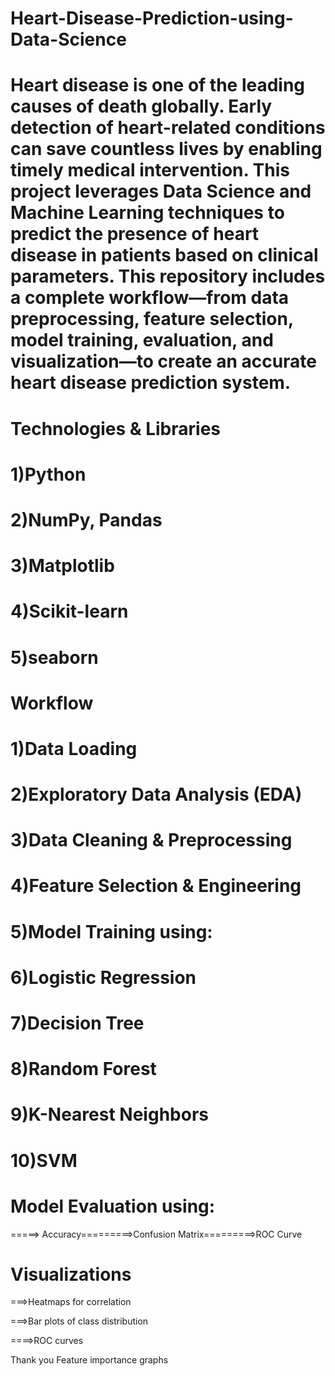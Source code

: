 # Heart-Disease-Prediction-using-Data-Science
Heart disease is one of the leading causes of death globally. Early detection of heart-related conditions can save countless lives by enabling timely medical intervention. This project leverages Data Science and Machine Learning techniques to predict the presence of heart disease in patients based on clinical parameters.
This repository includes a complete workflow—from data preprocessing, feature selection, model training, evaluation, and visualization—to create an accurate heart disease prediction system.
===================================================================================================================================================================================================
Technologies & Libraries
=========================
1)Python
=============
2)NumPy, Pandas
================
3)Matplotlib
===============
4)Scikit-learn
==============
5)seaborn 
============

Workflow
============
1)Data Loading
============
2)Exploratory Data Analysis (EDA)
===============================
3)Data Cleaning & Preprocessing
===============================
4)Feature Selection & Engineering
===============================
5)Model Training using:
================================
6)Logistic Regression
======================
7)Decision Tree
======================
8)Random Forest
===============
9)K-Nearest Neighbors
==================
10)SVM
========
Model Evaluation using:
=========================
=====>  Accuracy=========>Confusion Matrix=========>ROC Curve


Visualizations
===================
===>Heatmaps for correlation

===>Bar plots of class distribution

====>ROC curves







Thank you
Feature importance graphs
